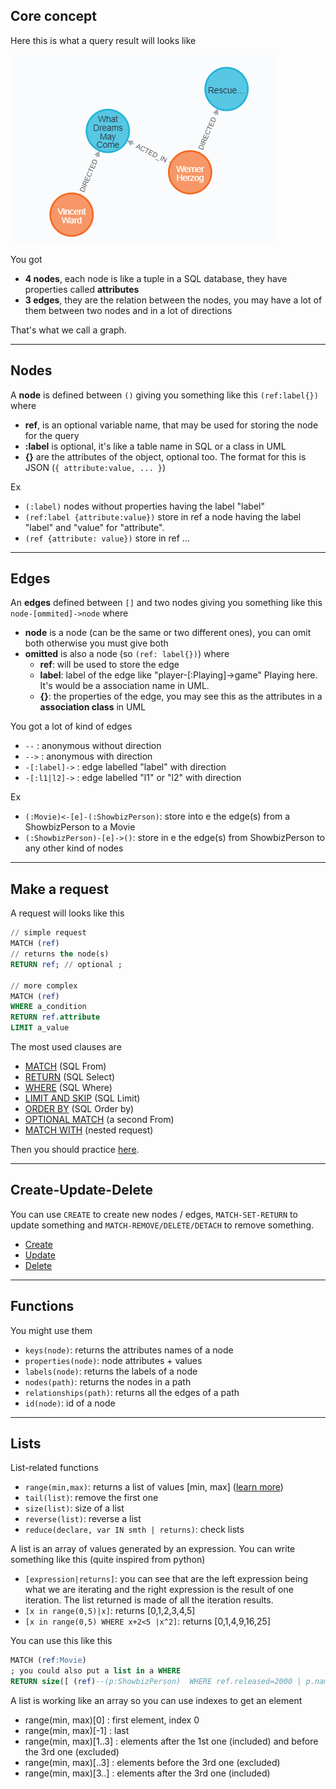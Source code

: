 ## Core concept

Here this is what a query result will looks like

![example](example.png)

You got

* **4 nodes**, each node is like a tuple in a SQL database,
  they have properties called **attributes**
* **3 edges**, they are the relation between the nodes,
  you may have a lot of them between two nodes and in
  a lot of directions

That's what we call a graph.

<hr class="sl">

## Nodes

A **node** is defined between ``()`` giving you something
like this ``(ref:label{})`` where

* **ref**, is an optional variable name,
  that may be used for storing the node
  for the query
* **:label** is optional, it's like
  a table name in SQL or a class in UML
* **{}** are the attributes of the object, optional
  too. The format for this is JSON
  (`{ attribute:value, ... }`)

Ex

* ``(:label)`` nodes without properties having the label "label"
* ``(ref:label {attribute:value})`` store in ref a node having the label
  "label" and "value" for "attribute".
* ``(ref {attribute: value})`` store in ref ...

<hr class="sr">

## Edges

An **edges** defined between ``[]`` and two nodes
giving you something like this ``node-[ommited]->node``
where

* **node** is a node (can be the same or two different ones),
  you can omit both otherwise you must give both
* **omitted** is also a node (so `(ref: label{})`) where
	* **ref**: will be used to store the edge
	* **label**: label of the edge like "player-[:Playing]->game"
	  Playing here. It's would be a association name in UML.
	* **{}**: the properties of the edge, you may
	  see this as the attributes in a **association class**
	  in UML

You got a lot of kind of edges

* ``--`` : anonymous without direction
* ``-->`` : anonymous with direction
* ``-[:label]->`` : edge labelled "label" with direction
* ``-[:l1|l2]->`` : edge labelled "l1" or "l2" with direction

Ex

* ``(:Movie)<-[e]-(:ShowbizPerson)``: store
  into e the edge(s) from a ShowbizPerson to a Movie
* ``(:ShowbizPerson)-[e]->()``: store in e the edge(s)
  from ShowbizPerson to any other kind of
  nodes

<hr class="sl">

## Make a request

A request will looks like this

```sql
// simple request
MATCH (ref)
// returns the node(s)
RETURN ref; // optional ;

// more complex
MATCH (ref)
WHERE a_condition
RETURN ref.attribute
LIMIT a_value
```

The most used clauses are

* [MATCH](clause/match.md) (SQL From)
* [RETURN](clause/return.md) (SQL Select)
* [WHERE](clause/where.md) (SQL Where)
* [LIMIT AND SKIP](clause/limit.md) (SQL Limit)
* [ORDER BY](clause/order-by.md) (SQL Order by)
* [OPTIONAL MATCH](clause/optional-match.md) (a second From)
* [MATCH WITH](clause/with.md) (nested request)

Then you should practice [here](clause/exercise.md).

<hr class="sr">

## Create-Update-Delete

You can use ``CREATE`` to create new nodes / edges,
``MATCH-SET-RETURN`` to update something and
``MATCH-REMOVE/DELETE/DETACH`` to remove something.

* [Create](ddl/create.md)
* [Update](ddl/update.md)
* [Delete](ddl/delete.md)

<hr class="sl">

## Functions

You might use them

* ``keys(node)``: returns the attributes names of a node
* ``properties(node)``: node attributes + values
* ``labels(node)``: returns the labels of a node
* ``nodes(path)``: returns the nodes in a path
* ``relationships(path)``: returns all the edges of a path
* ``id(node)``: id of a node

<hr class="sr">

## Lists

List-related functions

* ``range(min,max)``: returns a list of values [min, max] ([learn more]())
* ``tail(list)``: remove the first one
* ``size(list)``: size of a list
* ``reverse(list)``: reverse a list
* ``reduce(declare, var IN smth | returns)``: check lists

A list is an array of values generated by an expression.
You can write something like this (quite inspired
from python)

* ``[expression|returns]``: you can see that are
  the left expression being what we are iterating
  and the right expression is the result of one iteration.
  The list returned is made of all the iteration results.
* ``[x in range(0,5)|x]``: returns [0,1,2,3,4,5]
* ``[x in range(0,5) WHERE x+2<5 |x^2]``: returns [0,1,4,9,16,25]

You can use this like this

```sql
MATCH (ref:Movie)
; you could also put a list in a WHERE
RETURN size([ (ref)--(p:ShowbizPerson)  WHERE ref.released=2000 | p.name  ])
```

A list is working like an array so you can use
indexes to get an element

* range(min, max)[0] : first element, index 0
* range(min, max)[-1] : last
* range(min, max)[1..3] : elements after the 1st one (included)
  and before the 3rd one (excluded)
* range(min, max)[..3] : elements before the 3rd one (excluded)
* range(min, max)[3..] : elements after the 3rd one (included)